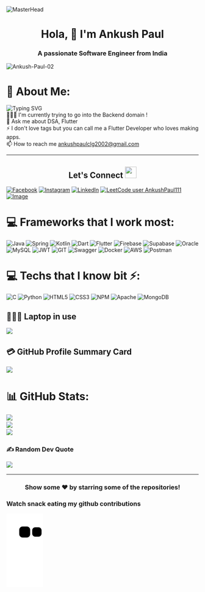 ![MasterHead](https://i.imgur.com/ObjrQmO.jpg)   
<h1 align="center"> Hola, 🚀 I'm Ankush Paul</h1>
<h3 align="center">A passionate Software Engineer from India</h3>
<p align="left"> <img src="https://komarev.com/ghpvc/?username=Ankush-Paul-02&label=Views&color=blue&style=plastic&style=for-the-badge" alt="Ankush-Paul-02" /> </p>

<!-- <img align="right" alt="Coding" width="400" src="https://www.freecodecamp.org/news/content/images/2022/11/hire-full-stack-developers1546507474317-1.gif"> -->

# 💫 About Me:
![Typing SVG](https://readme-typing-svg.demolab.com?font=Lobster&pause=700&color=F76538&background=D180FF00&center=false&vCenter=false&width=435&lines=Myself+Ankush+Paul.;I+am+a+Flutter+and+Java+Backend+Developer;My+passion+is+programming)<br>
👨🏻‍💻  I'm currently trying to go into the Backend domain !<br>💬 Ask me about DSA, Flutter<br> ⚡ I don't love tags but you can call me a Flutter Developer who loves making apps. <br>📫 How to reach me ankushpaulclg2002@gmail.com
<br>
<!-- ## Resume: 
<p align = "center" > <a href="https://github.com/Ankush-Paul-02/Ankush-Paul-02/blob/main/Resume.pdf" target="blank"><img vCenter="true"  Center = "true" src="[https://encrypted-tbn0.gstatic.com/images?q=tbn:ANd9GcQYJmHaCC6I9-QCB6LVf2PauA4Uw85SCMaQUiKNShRyojho69mtUBZRXl61a7LJCEOiqIA&usqp=CAU](https://github.com/Ankush-Paul-02/Ankush-Paul-02/blob/main/Ankush's%20Resume.pdf)" alt="Ankush-Paul-02" height="100" width="100" /></a>  <p/> -->



<hr>


## <h2 align="center"> Let's Connect <img src="https://media.giphy.com/media/jOz35yxbuhvVQDKrce/giphy.gif" height="30px" width="30px"></h2>
[![Facebook](https://img.shields.io/badge/Facebook-%231877F2.svg?logo=Facebook&logoColor=white)](https://www.facebook.com/profile.php?id=100073687033568) [![Instagram](https://img.shields.io/badge/Instagram-%23E4405F.svg?logo=Instagram&logoColor=white)](https://www.instagram.com/ankush_paul_23/) [![LinkedIn](https://img.shields.io/badge/LinkedIn-%230077B5.svg?logo=linkedin&logoColor=white)](https://linkedin.com/in/ankush-paul-950988228) [![LeetCode user AnkushPaul111](https://img.shields.io/badge/dynamic/json?style=flat&labelColor=black&color=%23ffa116&label=Solved&query=solvedOverTotal&url=https%3A%2F%2Fleetcode-badge.vercel.app%2Fapi%2Fusers%2FAnkushPaul111&logo=leetcode&logoColor=yellow)](https://leetcode.com/AnkushPaul111/)  
<a href="https://auth.geeksforgeeks.org/user/ankush_paul">
  <img src="https://media.geeksforgeeks.org/wp-content/cdn-uploads/20210419113249/gfg-new-logo-min.png" alt="Image" height="30" width="120">
</a>




# 💻 Frameworks that I work most:
![Java](https://img.shields.io/badge/java-%23ED8B00.svg?style=for-the-badge&logo=java&logoColor=white) ![Spring](https://img.shields.io/badge/spring-%236DB33F.svg?style=for-the-badge&logo=spring&logoColor=white) ![Kotlin](https://img.shields.io/badge/kotlin-%237F52FF.svg?style=for-the-badge&logo=kotlin&logoColor=white) ![Dart](https://img.shields.io/badge/dart-%230175C2.svg?style=for-the-badge&logo=dart&logoColor=white) ![Flutter](https://img.shields.io/badge/Flutter-%2302569B.svg?style=for-the-badge&logo=Flutter&logoColor=white) ![Firebase](https://img.shields.io/badge/firebase-%23039BE5.svg?style=for-the-badge&logo=firebase) ![Supabase](https://img.shields.io/badge/Supabase-3ECF8E?style=for-the-badge&logo=supabase&logoColor=white) ![Oracle](https://img.shields.io/badge/Oracle-F80000?style=for-the-badge&logo=oracle&logoColor=white) ![MySQL](https://img.shields.io/badge/mysql-%2300f.svg?style=for-the-badge&logo=mysql&logoColor=white) ![JWT](https://img.shields.io/badge/JWT-black?style=for-the-badge&logo=JSON%20web%20tokens) ![GIT](https://img.shields.io/badge/Git-fc6d26?style=for-the-badge&logo=git&logoColor=white) ![Swagger](https://img.shields.io/badge/-Swagger-%23Clojure?style=for-the-badge&logo=swagger&logoColor=white) ![Docker](https://img.shields.io/badge/docker-%230db7ed.svg?style=for-the-badge&logo=docker&logoColor=white) ![AWS](https://img.shields.io/badge/AWS-%23FF9900.svg?style=for-the-badge&logo=amazon-aws&logoColor=white) ![Postman](https://img.shields.io/badge/Postman-FF6C37?style=for-the-badge&logo=postman&logoColor=white)


 # 💻 Techs that I know bit ⚡:
 ![C](https://img.shields.io/badge/c-%2300599C.svg?style=for-the-badge&logo=c&logoColor=white) ![Python](https://img.shields.io/badge/python-3670A0?style=for-the-badge&logo=python&logoColor=ffdd54) ![HTML5](https://img.shields.io/badge/html5-%23E34F26.svg?style=for-the-badge&logo=html5&logoColor=white) ![CSS3](https://img.shields.io/badge/css3-%231572B6.svg?style=for-the-badge&logo=css3&logoColor=white) ![NPM](https://img.shields.io/badge/NPM-%23000000.svg?style=for-the-badge&logo=npm&logoColor=white) ![Apache](https://img.shields.io/badge/apache-%23D42029.svg?style=for-the-badge&logo=apache&logoColor=white) ![MongoDB](https://img.shields.io/badge/MongoDB-%234ea94b.svg?style=for-the-badge&logo=mongodb&logoColor=white)

## 👨🏻‍💻 Laptop in use
<img src="https://img.shields.io/badge/dell-inspiron-15%205518?style=for-the-badge&logo=dell&logoColor=white"/>

<!-- ## 🎵 Music apps I use
<img src="https://img.shields.io/badge/Spotify-1ED760?&style=for-the-badge&logo=spotify&logoColor=white"/> <img src="https://img.shields.io/badge/YouTube_Music-FF0000?style=for-the-badge&logo=youtube-music&logoColor=white"/> -->

## 💳 GitHub Profile Summary Card
<p align="left">
  <img src="https://github-profile-summary-cards.vercel.app/api/cards/profile-details?username=Ankush-Paul-02&theme=vue"/>
</p>

# 📊 GitHub Stats:
![](https://github-readme-stats-git-masterrstaa-rickstaa.vercel.app/api?username=Ankush-Paul-02&theme=tokyonight&hide_border=false&include_all_commits=false&count_private=false)<br/>
![](https://github-readme-streak-stats.herokuapp.com/?user=Ankush-Paul-02&theme=tokyonight&hide_border=false)<br/>
![](https://github-readme-stats-git-masterrstaa-rickstaa.vercel.app/api/top-langs/?username=Ankush-Paul-02&theme=tokyonight&hide_border=false&include_all_commits=false&count_private=false&layout=compact)



### ✍️ Random Dev Quote
![](https://quotes-github-readme.vercel.app/api?type=horizontal&theme=radical)

---
<!-- [![](https://visitcount.itsvg.in/api?id=Ankush-Paul-02&icon=0&color=1)](https://visitcount.itsvg.in) -->

  
<div align="center">

### Show some ❤️ by starring some of the repositories!

</div>

### Watch snack eating my github contributions
![snake gif](https://github.com/Ankush-Paul-02/Ankush-Paul-02/blob/output/github-contribution-grid-snake.svg)

